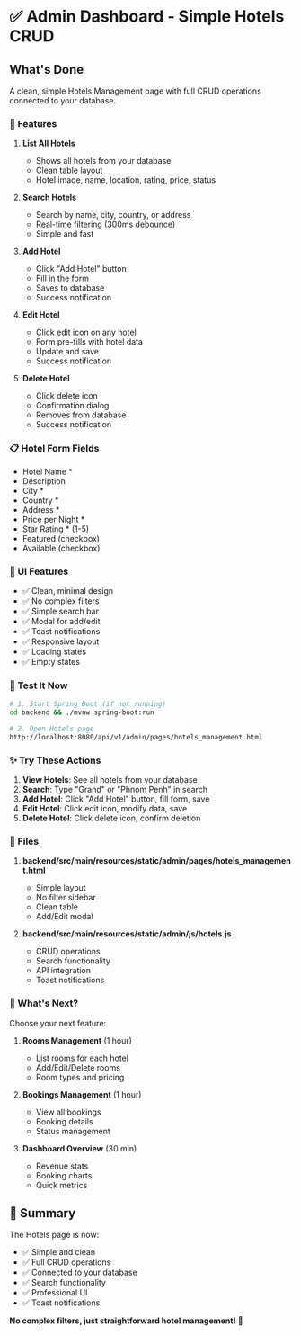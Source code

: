 # ✅ Admin Dashboard - Simple Hotels CRUD

## What's Done

A clean, simple Hotels Management page with full CRUD operations connected to your database.

### 🎯 Features

1. **List All Hotels**
   - Shows all hotels from your database
   - Clean table layout
   - Hotel image, name, location, rating, price, status

2. **Search Hotels**
   - Search by name, city, country, or address
   - Real-time filtering (300ms debounce)
   - Simple and fast

3. **Add Hotel**
   - Click "Add Hotel" button
   - Fill in the form
   - Saves to database
   - Success notification

4. **Edit Hotel**
   - Click edit icon on any hotel
   - Form pre-fills with hotel data
   - Update and save
   - Success notification

5. **Delete Hotel**
   - Click delete icon
   - Confirmation dialog
   - Removes from database
   - Success notification

### 📋 Hotel Form Fields

- Hotel Name *
- Description
- City *
- Country *
- Address *
- Price per Night *
- Star Rating * (1-5)
- Featured (checkbox)
- Available (checkbox)

### 🎨 UI Features

- ✅ Clean, minimal design
- ✅ No complex filters
- ✅ Simple search bar
- ✅ Modal for add/edit
- ✅ Toast notifications
- ✅ Responsive layout
- ✅ Loading states
- ✅ Empty states

### 🚀 Test It Now

```bash
# 1. Start Spring Boot (if not running)
cd backend && ./mvnw spring-boot:run

# 2. Open Hotels page
http://localhost:8080/api/v1/admin/pages/hotels_management.html
```

### ✨ Try These Actions

1. **View Hotels**: See all hotels from your database
2. **Search**: Type "Grand" or "Phnom Penh" in search
3. **Add Hotel**: Click "Add Hotel" button, fill form, save
4. **Edit Hotel**: Click edit icon, modify data, save
5. **Delete Hotel**: Click delete icon, confirm deletion

### 📁 Files

1. **backend/src/main/resources/static/admin/pages/hotels_management.html**
   - Simple layout
   - No filter sidebar
   - Clean table
   - Add/Edit modal

2. **backend/src/main/resources/static/admin/js/hotels.js**
   - CRUD operations
   - Search functionality
   - API integration
   - Toast notifications

### 🎯 What's Next?

Choose your next feature:

1. **Rooms Management** (1 hour)
   - List rooms for each hotel
   - Add/Edit/Delete rooms
   - Room types and pricing

2. **Bookings Management** (1 hour)
   - View all bookings
   - Booking details
   - Status management

3. **Dashboard Overview** (30 min)
   - Revenue stats
   - Booking charts
   - Quick metrics

## 🎉 Summary

The Hotels page is now:
- ✅ Simple and clean
- ✅ Full CRUD operations
- ✅ Connected to your database
- ✅ Search functionality
- ✅ Professional UI
- ✅ Toast notifications

**No complex filters, just straightforward hotel management!** 🚀
